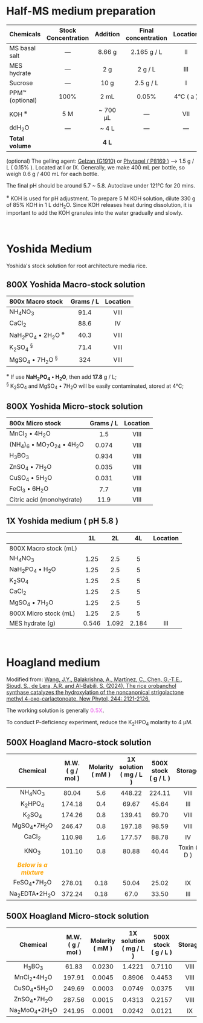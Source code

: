 # Half-MS medium preparation

| Chemicals                   | Stock<br>Concentration  | Addition         | Final<br>concentration | Location      |
| :--------                   | :---:                   | :---:            | :---:                  | :---:         |
| MS basal salt               | &mdash;                 | 8.66 g           | 2.165 g / L            | &#8545;       |
| MES hydrate                 | &mdash;                 | 2 g              | 2 g / L                | &#8546;       |
| Sucrose                     | &mdash;                 | 10 g             | 2.5 g / L              | &#8544;       |
| PPM&trade; (optional)       | 100%                    | 2 mL             | 0.05%                  | 4&deg;C ( a ) |
| KOH <sup>&#8251;</sup>      | 5 M                     | ~ 700 &micro;L   | &mdash;                | &#8550;       |
| ddH<sub>2</sub>O            | &mdash;                 | ~ 4 L            | &mdash;                | &mdash;       |
| **Total volume**            |                         | **4 L**          |                        |               |

 (optional) The gelling agent: <a href='https://www.sigmaaldrich.com/TW/en/product/sigma/g1910'>Gelzan (G1910)</a> or <a href='https://www.sigmaaldrich.com/TW/en/product/sigma/p8169'>Phytagel ( P8169 )</a> &xrarr; 1.5 g / L ( 0.15% ). Located at &#8544; or &#8552;. Generally, we make 400 mL per bottle, so weigh 0.6 g / 400 mL for each bottle.

The final pH should be around 5.7 ~ 5.8. Autoclave under 121&deg;C for 20 mins.

<sup>&#8251;</sup> KOH is used for pH adjustment. 
To prepare 5 M KOH solution, dilute 330 g of 85% KOH in 1 L ddH<sub>2</sub>O. Since KOH releases heat during dissolution, it is important to add the KOH granules into the water gradually and slowly.

<br>
<div style='page-break-after: always;'></div>

# Yoshida Medium
Yoshida's stock solution for root architecture media rice.

## 800X Yoshida Macro-stock solution
| 800x Macro stock                                                          | Grams / L | Location  |
| :-------                                                                  | :-------: | :-----:   |
| NH<sub>4</sub>NO<sub>3</sub>                                              | 91.4      |   VIII    |
| CaCl<sub>2</sub>                                                          | 88.6      |    IV     |
| NaH<sub>2</sub>PO<sub>4</sub> &bullet; 2H<sub>2</sub>O <sup>&#8251;</sup> | 40.3      |   VIII    |
| K<sub>2</sub>SO<sub>4</sub> <sup>&sect;</sup>                             | 71.4      |   VIII    |
| MgSO<sub>4</sub> &bullet; 7H<sub>2</sub>O <sup>&sect;</sup>               | 324       |   VIII    |

<sup>&#8251;</sup> If use **NaH<sub>2</sub>PO<sub>4</sub> &bullet; H<sub>2</sub>O**, then add **17.8** g / L;  
<sup>&sect;</sup> K<sub>2</sub>SO<sub>4</sub> and MgSO<sub>4</sub> &bullet; 7H<sub>2</sub>O will be easily contaminated, stored at 4&deg;C; 

## 800X Yoshida Micro-stock solution
| 800x Micro stock                                                                            | Grams / L | Location |
| :-------                                                                                    | :-------: | :------: |
| MnCl<sub>2</sub> &bullet; 4H<sub>2</sub>O                                                   |    1.5    |   VIII   |
| (NH<sub>4</sub>)<sub>6</sub> &bullet; MO<sub>7</sub>O<sub>24</sub> &bullet; 4H<sub>2</sub>O |   0.074   |   VIII   |
| H<sub>3</sub>BO<sub>3</sub>                                                                 |   0.934   |   VIII   |
| ZnSO<sub>4</sub> &bullet; 7H<sub>2</sub>O                                                   |   0.035   |   VIII   |
| CuSO<sub>4</sub> &bullet; 5H<sub>2</sub>O                                                   |   0.031   |   VIII   |
| FeCl<sub>3</sub> &bullet; 6H<sub>2</sub>O                                                   |    7.7    |   VIII   |
| Citric acid (monohydrate)                                                                   |   11.9    |   VIII   |

## 1X Yoshida medium ( pH 5.8 )
|                                                           |    1L    | 2L    | 4L    | Location  |
|   :---------                                              |  :---:   | :---: | :---: | :--:      |
| 800X Macro stock (mL)                              
| NH<sub>4</sub>NO<sub>3</sub>                              |   1.25   | 2.5   | 5     |           |
| NaH<sub>2</sub>PO<sub>4</sub> &bullet; H<sub>2</sub>O     |   1.25   | 2.5   | 5     |           |
| K<sub>2</sub>SO<sub>4</sub>                               |   1.25   | 2.5   | 5     |           |
| CaCl<sub>2</sub>                                          |   1.25   | 2.5   | 5     |           |
| MgSO<sub>4</sub> &bullet; 7H<sub>2</sub>O                 |   1.25   | 2.5   | 5     |           |
| 800X Micro stock (mL)                                     |   1.25   | 2.5   | 5     |           |
| MES hydrate (g)                                           |   0.546  | 1.092 | 2.184 | III       |

<br>
<div style='page-break-after: always;'></div>

# Hoagland medium
Modified from: 
<a href = "https://doi.org/10.1111/nph.20135">Wang, J.Y., Balakrishna, A., Martínez, C., Chen, G.-T.E., Sioud, S., de Lera, A.R. and Al-Babili, S. (2024), 
The rice orobanchol synthase catalyzes the hydroxylation of the noncanonical strigolactone methyl 4-oxo-carlactonoate. 
New Phytol, 244: 2121-2126.</a> 

The working solution is generally <b style='color:violet'>0.5X</b>. 

To conduct P-deficiency experiment, reduce the K<sub>2</sub>HPO<sub>4</sub> molarity to 4 &micro;M.


## 500X Hoagland Macro-stock solution
| Chemical                                   | M.W.<br>( g / mol ) | Molarity<br>( mM ) | 1X solution<br>( mg / L ) | 500X stock<br>( g / L ) | Storage     |
| :----------:                               | :---:               | :---:              | :---:                     | :---:                   | :---:       |
| NH<sub>4</sub>NO<sub>3</sub>               |  80.04              | 5.6                | 448.22                    | 224.11                  | &#8551;     |
| K<sub>2</sub>HPO<sub>4</sub>               | 174.18              | 0.4                |  69.67                    |  45.64                  | &#8546;     |
| K<sub>2</sub>SO<sub>4</sub>                | 174.26              | 0.8                | 139.41                    |  69.70                  | &#8551;     |
| MgSO<sub>4</sub>&bullet;7H<sub>2</sub>O    | 246.47              | 0.8                | 197.18                    |  98.59                  | &#8551;     |
| CaCl<sub>2</sub>                           | 110.98              | 1.6                | 177.57                    |  88.78                  | &#8547;     |
| KNO<sub>3</sub>                            | 101.10              | 0.8                |  80.88                    |  40.44                  | Toxin ( D ) |
| <i style='color: orange'><strong>Below is a mixture</strong><i>
| FeSO<sub>4</sub>&bullet;7H<sub>2</sub>O    | 278.01              | 0.18               |  50.04                    | 25.02                   | &#8552;     |
| Na<sub>2</sub>EDTA&bullet;2H<sub>2</sub>O  | 372.24              | 0.18               |  67.0                     | 33.50                   | &#8546;     |


## 500X Hoagland Micro-stock solution
| Chemical                                             | M.W.<br>( g / mol ) | Molarity<br>( mM ) | 1X solution<br>( mg / L ) | 500X stock<br>( g / L ) | Storage     |
| :------:                                             | :---:               | :---:              | :---:                     | :---:                   | :-:         |
| H<sub>3</sub>BO<sub>3</sub>                          |  61.83              | 0.0230             | 1.4221                    | 0.7110                  | &#8551;     |
| MnCl<sub>2</sub>&bullet;4H<sub>2</sub>O              | 197.91              | 0.0045             | 0.8906                    | 0.4453                  | &#8551;     |
| CuSO<sub>4</sub>&bullet;5H<sub>2</sub>O              | 249.69              | 0.0003             | 0.0749                    | 0.0375                  | &#8551;     |
| ZnSO<sub>4</sub>&bullet;7H<sub>2</sub>O              | 287.56              | 0.0015             | 0.4313                    | 0.2157                  | &#8551;     |
| Na<sub>2</sub>MoO<sub>4</sub>&bullet;2H<sub>2</sub>O | 241.95              | 0.0001             | 0.0242                    | 0.0121                  | &#8552;     |
